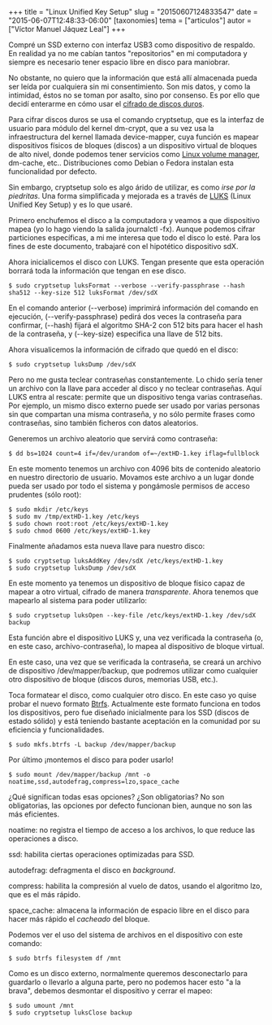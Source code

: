 +++
title = "Linux Unified Key Setup"
slug = "20150607124833547"
date = "2015-06-07T12:48:33-06:00"
[taxonomies]
tema = ["articulos"]
autor = ["Víctor Manuel Jáquez Leal"]
+++

Compré un SSD externo con interfaz USB3 como dispositivo de respaldo. En
realidad ya no me cabían tantos "repositorios" en mi computadora y
siempre es necesario tener espacio libre en disco para maniobrar.

No obstante, no quiero que la información que está allí almacenada pueda
ser leída por cualquiera sin mi consentimiento. Son mis datos, y como la
intimidad, éstos no se toman por asalto, sino por consenso. Es por ello
que decidí enterarme en cómo usar el
<a href="http://en.wikipedia.org/wiki/Disk_encryption_theory"
class="reference external">cifrado de discos duros</a>.

Para cifrar discos duros se usa el comando cryptsetup, que es la
interfaz de usuario para módulo del kernel <span
class="pre">dm-crypt</span>, que a su vez usa la infraestructura del
kernel llamada <span class="pre">device-mapper</span>, cuya función es
mapear dispositivos físicos de bloques (discos) a un dispositivo virtual
de bloques de alto nivel, donde podemos tener servicios como
<a href="http://sourceware.org/lvm2/" class="reference external">Linux
volume manager</a>, dm-cache, etc.. Distribuciones como Debian o Fedora
instalan esta funcionalidad por defecto.

<!-- more -->
Sin embargo, cryptsetup solo es algo árido de utilizar, es como *irse
por la piedritas*. Una forma simplificada y mejorada es a través de
<a href="https://gitlab.com/cryptsetup/cryptsetup/wikis/DMCrypt"
class="reference external">LUKS</a> (Linux Unified Key Setup) y es lo
que usaré.

Primero enchufemos el disco a la computadora y veamos a que dispositivo
mapea (yo lo hago viendo la salida journalctl <span
class="pre">-fx</span>). Aunque podemos cifrar particiones específicas,
a mi me interesa que todo el disco lo esté. Para los fines de este
documento, trabajaré con el hipotético dispositivo sdX.

Ahora inicialicemos el disco con LUKS. Tengan presente que esta
operación borrará toda la información que tengan en ese disco.

    $ sudo cryptsetup luksFormat --verbose --verify-passphrase --hash sha512 --key-size 512 luksFormat /dev/sdX

En el comando anterior (--verbose) imprimirá información del comando en
ejecución, (--verify-passphrase) pedirá dos veces la contraseña para
confirmar, (--hash) fijará el algoritmo SHA-2 con 512 bits para hacer el
hash de la contraseña, y (--key-size) especifica una llave de 512 bits.

Ahora visualicemos la información de cifrado que quedó en el disco:

    $ sudo cryptsetup luksDump /dev/sdX

Pero no me gusta teclear contraseñas constantemente. Lo chido sería
tener un archivo con la llave para acceder al disco y no teclear
contraseñas. Aquí LUKS entra al rescate: permite que un dispositivo
tenga varias contraseñas. Por ejemplo, un mismo disco externo puede ser
usado por varias personas sin que compartan una misma contraseña, y no
sólo permite frases como contraseñas, sino también ficheros con datos
aleatorios.

Generemos un archivo aleatorio que servirá como contraseña:

    $ dd bs=1024 count=4 if=/dev/urandom of=~/extHD-1.key iflag=fullblock

En este momento tenemos un archivo con 4096 bits de contenido aleatorio
en nuestro directorio de usuario. Movamos este archivo a un lugar donde
pueda ser usado por todo el sistema y pongámosle permisos de acceso
prudentes (sólo root):

    $ sudo mkdir /etc/keys
    $ sudo mv /tmp/extHD-1.key /etc/keys
    $ sudo chown root:root /etc/keys/extHD-1.key
    $ sudo chmod 0600 /etc/keys/extHD-1.key

Finalmente añadamos esta nueva llave para nuestro disco:

    $ sudo cryptsetup luksAddKey /dev/sdX /etc/keys/extHD-1.key
    $ sudo cryptsetup luksDump /dev/sdX

En este momento ya tenemos un dispositivo de bloque físico capaz de
mapear a otro virtual, cifrado de manera *transparente*. Ahora tenemos
que mapearlo al sistema para poder utilizarlo:

    $ sudo cryptsetup luksOpen --key-file /etc/keys/extHD-1.key /dev/sdX backup

Esta función abre el dispositivo LUKS y, una vez verificada la
contraseña (o, en este caso, archivo-contraseña), lo mapea al
dispositivo de bloque virtual.

En este caso, una vez que se verificada la contraseña, se creará un
archivo de dispositivo /dev/mapper/backup, que podremos utilizar como
cualquier otro dispositivo de bloque (discos duros, memorias USB, etc.).

Toca formatear el disco, como cualquier otro disco. En este caso yo
quise probar el nuevo formato
<a href="https://btrfs.wiki.kernel.org/index.php/Main_Page"
class="reference external">Btrfs</a>. Actualmente este formato funciona
en todos los dispositivos, pero fue diseñado inicialmente para los SSD
(discos de estado sólido) y está teniendo bastante aceptación en la
comunidad por su eficiencia y funcionalidades.

    $ sudo mkfs.btrfs -L backup /dev/mapper/backup

Por último ¡montemos el disco para poder usarlo!

    $ sudo mount /dev/mapper/backup /mnt -o noatime,ssd,autodefrag,compress=lzo,space_cache

¿Qué significan todas esas opciones? ¿Son obligatorias? No son
obligatorias, las opciones por defecto funcionan bien, aunque no son las
más eficientes.

noatime: no registra el tiempo de acceso a los archivos, lo que reduce
las operaciones a disco.

ssd: habilita ciertas operaciones optimizadas para SSD.

autodefrag: defragmenta el disco en *background*.

compress: habilita la compresión al vuelo de datos, usando el algoritmo
lzo, que es el más rápido.

space_cache: almacena la información de espacio libre en el disco para
hacer más rápido el *cacheado* del bloque.

Podemos ver el uso del sistema de archivos en el dispositivo con este
comando:

    $ sudo btrfs filesystem df /mnt

Como es un disco externo, normalmente queremos desconectarlo para
guardarlo o llevarlo a alguna parte, pero no podemos hacer esto "a la
brava", debemos desmontar el dispositivo y cerrar el mapeo:

    $ sudo umount /mnt
    $ sudo cryptsetup luksClose backup
